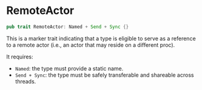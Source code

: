 # RemoteActor

```rust
pub trait RemoteActor: Named + Send + Sync {}
```
This is a marker trait indicating that a type is eligible to serve as a reference to a remote actor (i.e., an actor that may reside on a different proc).

It requires:
- `Named`: the type must provide a static name.
- `Send + Sync`: the type must be safely transferable and shareable across threads.
